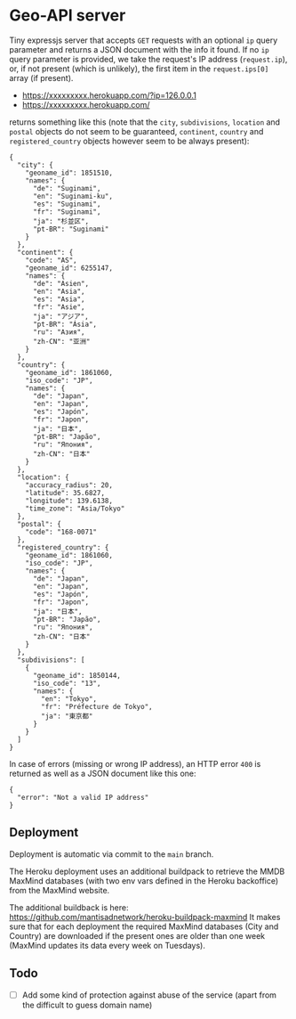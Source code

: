 # Geo-API server

Tiny expressjs server that accepts `GET` requests with an optional `ip` query parameter and returns a JSON document with the info it found. If no `ip` query parameter is provided, we take the request's IP address (`request.ip`), or, if not present (which is unlikely), the first item in the `request.ips[0]` array (if present).

- https://xxxxxxxxx.herokuapp.com/?ip=126.0.0.1
- https://xxxxxxxxx.herokuapp.com/

returns something like this (note that the `city`, `subdivisions`, `location` and `postal` objects do not seem to be guaranteed, `continent`, `country` and `registered_country` objects however seem to be always present):

```
{
  "city": {
    "geoname_id": 1851510,
    "names": {
      "de": "Suginami",
      "en": "Suginami-ku",
      "es": "Suginami",
      "fr": "Suginami",
      "ja": "杉並区",
      "pt-BR": "Suginami"
    }
  },
  "continent": {
    "code": "AS",
    "geoname_id": 6255147,
    "names": {
      "de": "Asien",
      "en": "Asia",
      "es": "Asia",
      "fr": "Asie",
      "ja": "アジア",
      "pt-BR": "Ásia",
      "ru": "Азия",
      "zh-CN": "亚洲"
    }
  },
  "country": {
    "geoname_id": 1861060,
    "iso_code": "JP",
    "names": {
      "de": "Japan",
      "en": "Japan",
      "es": "Japón",
      "fr": "Japon",
      "ja": "日本",
      "pt-BR": "Japão",
      "ru": "Япония",
      "zh-CN": "日本"
    }
  },
  "location": {
    "accuracy_radius": 20,
    "latitude": 35.6827,
    "longitude": 139.6138,
    "time_zone": "Asia/Tokyo"
  },
  "postal": {
    "code": "168-0071"
  },
  "registered_country": {
    "geoname_id": 1861060,
    "iso_code": "JP",
    "names": {
      "de": "Japan",
      "en": "Japan",
      "es": "Japón",
      "fr": "Japon",
      "ja": "日本",
      "pt-BR": "Japão",
      "ru": "Япония",
      "zh-CN": "日本"
    }
  },
  "subdivisions": [
    {
      "geoname_id": 1850144,
      "iso_code": "13",
      "names": {
        "en": "Tokyo",
        "fr": "Préfecture de Tokyo",
        "ja": "東京都"
      }
    }
  ]
}
```

In case of errors (missing or wrong IP address), an HTTP error `400` is returned as well as a JSON document like this one:

```
{
  "error": "Not a valid IP address"
}
```

## Deployment

Deployment is automatic via commit to the `main` branch.

The Heroku deployment uses an additional buildpack to retrieve the MMDB MaxMind databases (with two env vars defined in the Heroku backoffice) from the MaxMind website.

The additional buildback is here: https://github.com/mantisadnetwork/heroku-buildpack-maxmind It makes sure that for each deployment the required MaxMind databases (City and Country) are downloaded if the present ones are older than one week (MaxMind updates its data every week on Tuesdays).

## Todo

- [ ] Add some kind of protection against abuse of the service (apart from the difficult to guess domain name)
